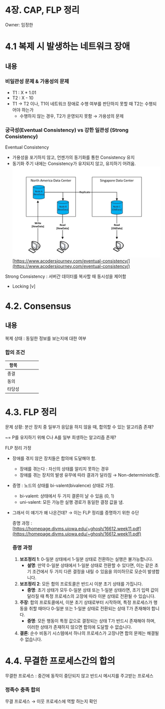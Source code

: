 # 4장. CAP, FLP 정리

Owner: 임정한

# 4.1 복제 시 발생하는 네트워크 장애

## 내용

### 비일관성 문제 & 가용성의 문제

- T1 : X * 1.01
- T2 : X - 10
- T1 → T2 이나, T1이 네트워크 장애로 수행 여부를 판단하지 못할 때 T2는 수행되어야 하는가
    - 수행하지 않는 경우, T2가 운영되지 못함 → 가용성의 문제

### 궁극성(Eventual Consistency) vs 강한 일관성 (Strong Consistency)

Eventual Consistency 

- 가용성을 포기하지 않고, 언젠가의 동기화를 통한 Consistency 유지
- 동기화 주기 내에는 Consistency가 유지되지 않고, 유지하기 어려움.
![img.png](4장%20CAP,%20FLP%20정리/img.png)
[https://www.acodersjourney.com/eventual-consistency/](https://www.acodersjourney.com/eventual-consistency/)

Strong Consistency : 서버간 데이터를 복사할 때 동시성을 제어함

- Locking [v]

# 4.2. Consensus

## 내용

복제 상태 : 동일한 정보를 보는지에 대한 여부

### 합의 조건

| 항목 |  |  |  |  |
| --- | --- | --- | --- | --- |
| 종결 |  |  |  |  |
| 동의 |  |  |  |  |
| 타당성 |  |  |  |  |

# 4.3. FLP 정리

문제 상황: 분산 장치 중 일부가 응답을 하지 않을 때, 합의할 수 있는 알고리즘 존재?

~= P를 유지하기 위해 C나 A를 일부 희생하는 알고리즘 존재?

FLP 정리 가정 

- 장애를 겪지 않은 장치들은 합의에 도달해야 함.
    - 장애를 겪는다 : 자신의 상태를 알리지 못하는 경우
    - 장애를 겪는 장치의 발생 유무에 따라 결과가 달라짐 → Non-deterministic함.
- 증명 : 노드의 상태를 bi-valent(bivalence) 상태로 가정.
    - bi-valent: 상태에서 두 가지 결론이 날 수 있음 (0, 1)
    - uni-valent: 모든 가능한 실행 경로가 동일한 결정 값을 냄.
- 그래서 이 얘기가 왜 나온건데? → 이는 FLP 정리를 증명하기 위한 수단
    
    증명 과정 : [https://homepage.divms.uiowa.edu/~ghosh/16612.week11.pdf](https://homepage.divms.uiowa.edu/~ghosh/16612.week11.pdf)
    
    ### **증명 과정**
    
    1. **보조정리 1**: 0-일분 상태에서 1-일분 상태로 전환하는 실행은 불가능합니다.
        - **설명**: 만약 0-일분 상태에서 1-일분 상태로 전환할 수 있다면, 이는 같은 초기 조건에서 두 가지 다른 결정을 내릴 수 있음을 의미하므로 모순이 발생합니다.
    2. **보조정리 2**: 모든 합의 프로토콜은 반드시 이분 초기 상태를 가집니다.
        - **증명**: 초기 상태가 모두 0-일분 상태 또는 1-일분 상태라면, 초기 입력 값이 달라질 때 특정 프로세스의 고장에 따라 이분 상태로 전환될 수 있습니다.
    3. **주장**: 합의 프로토콜에서, 이분 초기 상태로부터 시작하여, 특정 프로세스가 행동을 취할 때마다 0-일분 또는 1-일분 상태로 전환되는 상태 T가 존재해야 합니다.
        - **증명**: 모든 행동이 특정 값으로 결정되는 상태 T가 반드시 존재해야 하며, 이러한 상태가 존재하지 않으면 합의에 도달할 수 없습니다.
    4. **결론**: 순수 비동기 시스템에서 하나의 프로세스가 고장나면 합의 문제는 해결될 수 없습니다.

# 4.4. 무결한 프로세스간의 합의

무결한 프로세스 : 중간에 동작이 중단되지 않고 반드시 메시지를 주고받는 프로세스

### 정족수 충족 합의

무결 프로세스 → 이웃 프로세스에 역할 하는지 확인